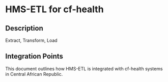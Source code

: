 # HMS-ETL for cf-health

## Description

Extract, Transform, Load

## Integration Points

This document outlines how HMS-ETL is integrated with cf-health systems in Central African Republic.
